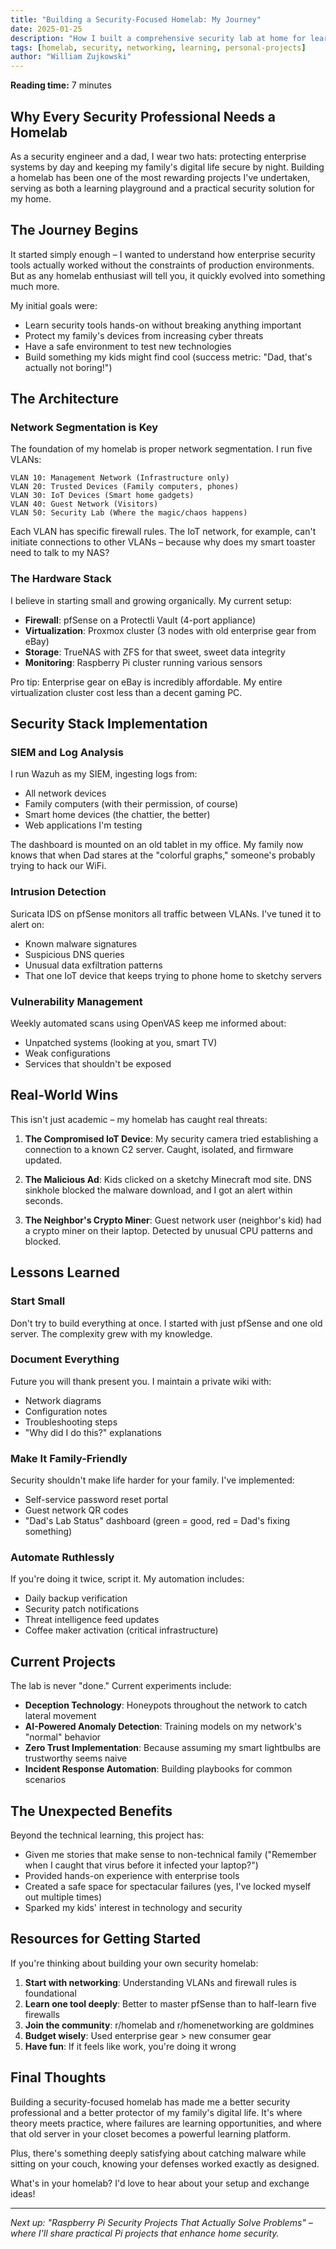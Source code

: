 ```yaml
---
title: "Building a Security-Focused Homelab: My Journey"
date: 2025-01-25
description: "How I built a comprehensive security lab at home for learning, experimentation, and keeping my family's digital life safe"
tags: [homelab, security, networking, learning, personal-projects]
author: "William Zujkowski"
---
```


**Reading time:** 7 minutes

## Why Every Security Professional Needs a Homelab

As a security engineer and a dad, I wear two hats: protecting enterprise systems by day and keeping my family's digital life secure by night. Building a homelab has been one of the most rewarding projects I've undertaken, serving as both a learning playground and a practical security solution for my home.

## The Journey Begins

It started simply enough – I wanted to understand how enterprise security tools actually worked without the constraints of production environments. But as any homelab enthusiast will tell you, it quickly evolved into something much more.

My initial goals were:
- Learn security tools hands-on without breaking anything important
- Protect my family's devices from increasing cyber threats
- Have a safe environment to test new technologies
- Build something my kids might find cool (success metric: "Dad, that's actually not boring!")

## The Architecture

### Network Segmentation is Key

The foundation of my homelab is proper network segmentation. I run five VLANs:

```
VLAN 10: Management Network (Infrastructure only)
VLAN 20: Trusted Devices (Family computers, phones)
VLAN 30: IoT Devices (Smart home gadgets)
VLAN 40: Guest Network (Visitors)
VLAN 50: Security Lab (Where the magic/chaos happens)
```

Each VLAN has specific firewall rules. The IoT network, for example, can't initiate connections to other VLANs – because why does my smart toaster need to talk to my NAS?

### The Hardware Stack

I believe in starting small and growing organically. My current setup:

- **Firewall**: pfSense on a Protectli Vault (4-port appliance)
- **Virtualization**: Proxmox cluster (3 nodes with old enterprise gear from eBay)
- **Storage**: TrueNAS with ZFS for that sweet, sweet data integrity
- **Monitoring**: Raspberry Pi cluster running various sensors

Pro tip: Enterprise gear on eBay is incredibly affordable. My entire virtualization cluster cost less than a decent gaming PC.

## Security Stack Implementation

### SIEM and Log Analysis

I run Wazuh as my SIEM, ingesting logs from:
- All network devices
- Family computers (with their permission, of course)
- Smart home devices (the chattier, the better)
- Web applications I'm testing

The dashboard is mounted on an old tablet in my office. My family now knows that when Dad stares at the "colorful graphs," someone's probably trying to hack our WiFi.

### Intrusion Detection

Suricata IDS on pfSense monitors all traffic between VLANs. I've tuned it to alert on:
- Known malware signatures
- Suspicious DNS queries
- Unusual data exfiltration patterns
- That one IoT device that keeps trying to phone home to sketchy servers

### Vulnerability Management

Weekly automated scans using OpenVAS keep me informed about:
- Unpatched systems (looking at you, smart TV)
- Weak configurations
- Services that shouldn't be exposed

## Real-World Wins

This isn't just academic – my homelab has caught real threats:

1. **The Compromised IoT Device**: My security camera tried establishing a connection to a known C2 server. Caught, isolated, and firmware updated.

2. **The Malicious Ad**: Kids clicked on a sketchy Minecraft mod site. DNS sinkhole blocked the malware download, and I got an alert within seconds.

3. **The Neighbor's Crypto Miner**: Guest network user (neighbor's kid) had a crypto miner on their laptop. Detected by unusual CPU patterns and blocked.

## Lessons Learned

### Start Small
Don't try to build everything at once. I started with just pfSense and one old server. The complexity grew with my knowledge.

### Document Everything
Future you will thank present you. I maintain a private wiki with:
- Network diagrams
- Configuration notes
- Troubleshooting steps
- "Why did I do this?" explanations

### Make It Family-Friendly
Security shouldn't make life harder for your family. I've implemented:
- Self-service password reset portal
- Guest network QR codes
- "Dad's Lab Status" dashboard (green = good, red = Dad's fixing something)

### Automate Ruthlessly
If you're doing it twice, script it. My automation includes:
- Daily backup verification
- Security patch notifications
- Threat intelligence feed updates
- Coffee maker activation (critical infrastructure)

## Current Projects

The lab is never "done." Current experiments include:

- **Deception Technology**: Honeypots throughout the network to catch lateral movement
- **AI-Powered Anomaly Detection**: Training models on my network's "normal" behavior
- **Zero Trust Implementation**: Because assuming my smart lightbulbs are trustworthy seems naive
- **Incident Response Automation**: Building playbooks for common scenarios

## The Unexpected Benefits

Beyond the technical learning, this project has:
- Given me stories that make sense to non-technical family ("Remember when I caught that virus before it infected your laptop?")
- Provided hands-on experience with enterprise tools
- Created a safe space for spectacular failures (yes, I've locked myself out multiple times)
- Sparked my kids' interest in technology and security

## Resources for Getting Started

If you're thinking about building your own security homelab:

1. **Start with networking**: Understanding VLANs and firewall rules is foundational
2. **Learn one tool deeply**: Better to master pfSense than to half-learn five firewalls
3. **Join the community**: r/homelab and r/homenetworking are goldmines
4. **Budget wisely**: Used enterprise gear > new consumer gear
5. **Have fun**: If it feels like work, you're doing it wrong

## Final Thoughts

Building a security-focused homelab has made me a better security professional and a better protector of my family's digital life. It's where theory meets practice, where failures are learning opportunities, and where that old server in your closet becomes a powerful learning platform.

Plus, there's something deeply satisfying about catching malware while sitting on your couch, knowing your defenses worked exactly as designed.

What's in your homelab? I'd love to hear about your setup and exchange ideas!

---

*Next up: "Raspberry Pi Security Projects That Actually Solve Problems" – where I'll share practical Pi projects that enhance home security.*